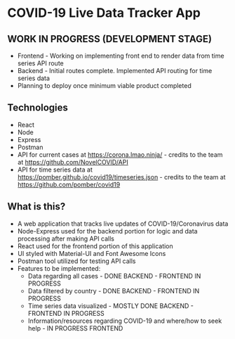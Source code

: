 # COVID-19 Live Data Tracker App

## WORK IN PROGRESS (DEVELOPMENT STAGE)
* Frontend - Working on implementing front end to render data from time series API route
* Backend - Initial routes complete. Implemented API routing for time series data
* Planning to deploy once minimum viable product completed

## Technologies
* React
* Node
* Express
* Postman
* API for current cases at https://corona.lmao.ninja/ - credits to the team at https://github.com/NovelCOVID/API
* API for time series data at https://pomber.github.io/covid19/timeseries.json - credits to the team at https://github.com/pomber/covid19

## What is this?
* A web application that tracks live updates of COVID-19/Coronavirus data
* Node-Express used for the backend portion for logic and data processing after making API calls
* React used for the frontend portion of this application
* UI styled with Material-UI and Font Awesome Icons
* Postman tool utilized for testing API calls
* Features to be implemented:
  * Data regarding all cases - DONE BACKEND - FRONTEND IN PROGRESS
  * Data filtered by country - DONE BACKEND - FRONTEND IN PROGRESS
  * Time series data visualized - MOSTLY DONE BACKEND - FRONTEND IN PROGRESS
  * Information/resources regarding COVID-19 and where/how to seek help - IN PROGRESS FRONTEND
